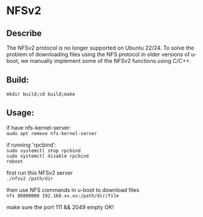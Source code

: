 # NFSv2
## Describe
The NFSv2 protocol is no longer supported on Ubuntu 22/24. To solve the problem of downloading files using the NFS protocol in older versions of u-boot, we manually implement some of the NFSv2 functions using C/C++.

## Build:
`mkdir build;cd build;make`

## Usage:
if have nfs-kernel-server: \
`audo apt remove nfs-kernel-server`

if running 'rpcbind': \
`sudo systemctl stop rpcbind` \
`sudo systemctl disable rpcbind` \
`reboot`

first run this NFSv2 server \
`./nfsv2 /path/dir`

then use NFS commands in u-boot to download files \
`nfs 80800000 192.168.xx.xx:/path/dir/file`

make sure the port 111 && 2049 empty
OK!


